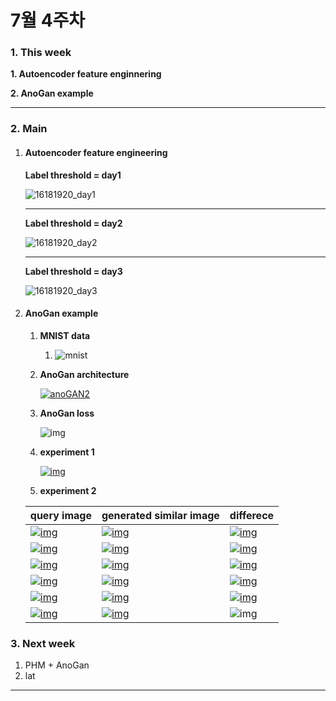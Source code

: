 # 7월 4주차

### 1. This week

**1. Autoencoder feature enginnering**

**2. AnoGan example**



---

### 2. Main

1. #### Autoencoder feature engineering

   **Label threshold = day1**

   ![16181920_day1](https://user-images.githubusercontent.com/38639633/62015359-d921aa00-b1e5-11e9-8852-0b988456470b.png)

   

   ---

   **Label threshold = day2**

   ![16181920_day2](https://user-images.githubusercontent.com/38639633/62015360-da52d700-b1e5-11e9-8798-7fb281ee3572.png)

   ---

   **Label threshold = day3**

   ![16181920_day3](https://user-images.githubusercontent.com/38639633/62015361-db840400-b1e5-11e9-9d7a-32d62724a5e7.png)

   

2. #### AnoGan example

   1. **MNIST data**

      1. ![mnist](https://user-images.githubusercontent.com/38639633/62015281-19ccf380-b1e5-11e9-9bc2-663e7c683500.jpg)

   2. **AnoGan architecture**

      [![anoGAN2](https://github.com/yjucho1/anoGAN/raw/master/assets/anoGAN2.png)](https://github.com/yjucho1/anoGAN/blob/master/assets/anoGAN2.png)

   3. **AnoGan loss**

      ![img](https://github.com/tkwoo/anogan-keras/raw/master/image/loss.png)

   4. **experiment 1**

      [![img](https://github.com/tkwoo/anogan-keras/raw/master/image/overview.png)](https://github.com/tkwoo/anogan-keras/blob/master/image/overview.png)

   5. **experiment 2**

   | query image                                                  | generated similar image                                      | differece                                                    |
   | ------------------------------------------------------------ | ------------------------------------------------------------ | ------------------------------------------------------------ |
   | [![img](https://github.com/tkwoo/anogan-keras/raw/master/result_latent_10/result_query_0.png)](https://github.com/tkwoo/anogan-keras/blob/master/result_latent_10/result_query_0.png) | [![img](https://github.com/tkwoo/anogan-keras/raw/master/result_latent_10/result_pred_0.png)](https://github.com/tkwoo/anogan-keras/blob/master/result_latent_10/result_pred_0.png) | [![img](https://github.com/tkwoo/anogan-keras/raw/master/result_latent_10/result_diff_0.png)](https://github.com/tkwoo/anogan-keras/blob/master/result_latent_10/result_diff_0.png) |
   | [![img](https://github.com/tkwoo/anogan-keras/raw/master/result_latent_10/result_query_1.png)](https://github.com/tkwoo/anogan-keras/blob/master/result_latent_10/result_query_1.png) | [![img](https://github.com/tkwoo/anogan-keras/raw/master/result_latent_10/result_pred_1.png)](https://github.com/tkwoo/anogan-keras/blob/master/result_latent_10/result_pred_1.png) | [![img](https://github.com/tkwoo/anogan-keras/raw/master/result_latent_10/result_diff_1.png)](https://github.com/tkwoo/anogan-keras/blob/master/result_latent_10/result_diff_1.png) |
   | [![img](https://github.com/tkwoo/anogan-keras/raw/master/result_latent_10/result_query_2.png)](https://github.com/tkwoo/anogan-keras/blob/master/result_latent_10/result_query_2.png) | [![img](https://github.com/tkwoo/anogan-keras/raw/master/result_latent_10/result_pred_2.png)](https://github.com/tkwoo/anogan-keras/blob/master/result_latent_10/result_pred_2.png) | [![img](https://github.com/tkwoo/anogan-keras/raw/master/result_latent_10/result_diff_2.png)](https://github.com/tkwoo/anogan-keras/blob/master/result_latent_10/result_diff_2.png) |
   | [![img](https://github.com/tkwoo/anogan-keras/raw/master/result_latent_10/result_query_4.png)](https://github.com/tkwoo/anogan-keras/blob/master/result_latent_10/result_query_4.png) | [![img](https://github.com/tkwoo/anogan-keras/raw/master/result_latent_10/result_pred_4.png)](https://github.com/tkwoo/anogan-keras/blob/master/result_latent_10/result_pred_4.png) | [![img](https://github.com/tkwoo/anogan-keras/raw/master/result_latent_10/result_diff_4.png)](https://github.com/tkwoo/anogan-keras/blob/master/result_latent_10/result_diff_4.png) |
   | [![img](https://github.com/tkwoo/anogan-keras/raw/master/result_latent_10/result_query_7.png)](https://github.com/tkwoo/anogan-keras/blob/master/result_latent_10/result_query_7.png) | [![img](https://github.com/tkwoo/anogan-keras/raw/master/result_latent_10/result_pred_7.png)](https://github.com/tkwoo/anogan-keras/blob/master/result_latent_10/result_pred_7.png) | [![img](https://github.com/tkwoo/anogan-keras/raw/master/result_latent_10/result_diff_7.png)](https://github.com/tkwoo/anogan-keras/blob/master/result_latent_10/result_diff_7.png) |
   | [![img](https://github.com/tkwoo/anogan-keras/raw/master/result_latent_10/result_query_9.png)](https://github.com/tkwoo/anogan-keras/blob/master/result_latent_10/result_query_9.png) | [![img](https://github.com/tkwoo/anogan-keras/raw/master/result_latent_10/result_pred_9.png)](https://github.com/tkwoo/anogan-keras/blob/master/result_latent_10/result_pred_9.png) | ![img](https://github.com/tkwoo/anogan-keras/raw/master/result_latent_10/result_diff_9.png) |



### 3. Next week

1. PHM + AnoGan
2. lat

---



